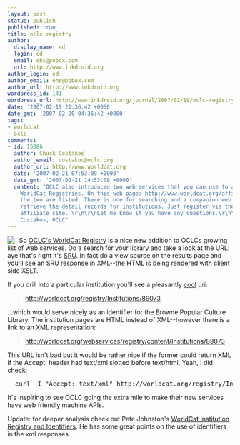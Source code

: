 ```yaml
---
layout: post
status: publish
published: true
title: oclc registry
author:
  display_name: ed
  login: ed
  email: ehs@pobox.com
  url: http://www.inkdroid.org
author_login: ed
author_email: ehs@pobox.com
author_url: http://www.inkdroid.org
wordpress_id: 141
wordpress_url: http://www.inkdroid.org/journal/2007/02/19/oclc-registry/
date: '2007-02-19 21:36:42 +0000'
date_gmt: '2007-02-20 04:36:42 +0000'
tags:
- worldcat
- oclc
comments:
- id: 15086
  author: Chuck Costakos
  author_email: costakoc@oclc.org
  author_url: http://www.worldcat.org
  date: '2007-02-21 07:53:09 +0000'
  date_gmt: '2007-02-21 14:53:09 +0000'
  content: "OCLC also introduced two web services that you can use to access the new
    WorldCat Registries. On this web page: http://www.worldcat.org/affiliate/default.jsp,
    the two are listed. There is one for searching and a companion web service to
    retrieve the detail records for institutions. Just register via the WorldCat.org
    affiliate site. \r\n\r\nLet me know if you have any questions.\r\n\r\nBest regards,\r\nChuck
    Costakos, OCLC"
---
```

<p><a href="http://worldcat.org/registry/Institutions"><img src="http://worldcat.org/registry/images/masthead_registry_en.png" style="border: none; margin-right: 10px; float: left" /></a></p>
<p>So <a href="http://worldcat.org/registry/Institutions">OCLC's WorldCat Registry</a> is a nice new addition to OCLCs growing list of web services. Do a search for your library and take a look at the URL: aye that's right it's <a href="http://www.loc.gov/standards/sru/">SRU</a>. In fact do a view source on the results page and you'll see an SRU response in XML--the HTML is being rendered with client side XSLT.</p>
<p>If you drill into a particular institution you'll see a pleasantly <a href="http://www.w3.org/Provider/Style/URI">cool</a> uri:</p>
<blockquote><p>
<a href="http://worldcat.org/registry/Institutions/89073">http://worldcat.org/registry/Institutions/89073</a>
</p></blockquote>
<p>...which would serve nicely as an identifier for the Browne Popular Culture Library. The institution pages are HTML instead of XML--however there is a link to an XML representation:</p>
<blockquote><p><a href="http://worldcat.org/webservices/registry/content/Institutions/89073">http://worldcat.org/webservices/registry/content/Institutions/89073</a>
</p></blockquote>
<p>This URL isn't bad but it would be rather nice if the former could return XML if the Accept: header had text/xml slotted before text/html. Yeah, I did check:</p>
<pre>
  curl -I "Accept: text/xml" http://worldcat.org/registry/Institutions/89073
</pre>
<p>It's inspiring to see OCLC going the extra mile to make their new services have web friendly machine APIs.</p>
<p>Update: for deeper analysis check out Pete Johnston's <a href="http://efoundations.typepad.com/efoundations/2007/02/worldcat_instit.html">WorldCat Institution Registry and Identifiers</a>. He has some great points on the use of identifiers in the xml responses.</p>
